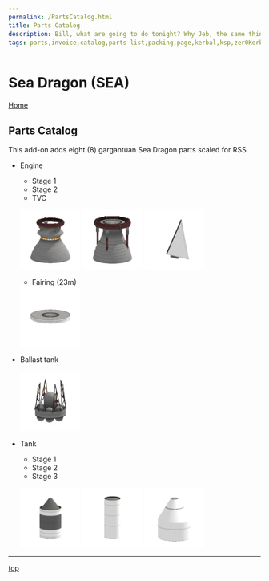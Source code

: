 ```yaml
---
permalink: /PartsCatalog.html
title: Parts Catalog
description: Bill, what are going to do tonight? Why Jeb, the same thing we do every night, Take over the world!
tags: parts,invoice,catalog,parts-list,packing,page,kerbal,ksp,zer0Kerbal,zedK
---
```


<!-- PartsCatalog.md v1.1.4.0
Sea Dragon (SEA)
created: 01 Feb 2022
updated: 15 May 2022 -->

<script src="https://kit.fontawesome.com/0ea5493613.js" crossorigin="anonymous"></script>
<i class="fa-solid fa-explosion fa-beat-fade fa-3x" style="--fa-beat-fade-opacity: 0.1; --fa-beat-fade-scale: 1.25;color: #FF7E03" ></i>

# Sea Dragon (SEA)

[Home](./index.md)

## Parts Catalog

This add-on adds eight (8) gargantuan Sea Dragon parts scaled for RSS

* Engine
  * Stage 1
  * Stage 2
  * TVC

  <img src="https://raw.githubusercontent.com/zer0Kerbal/SeaDragon/master/docs/thumbs/sea-engineStage1_icon.png" alt="Engine Stage 1" width="25%" height="25%" /> <img src="https://raw.githubusercontent.com/zer0Kerbal/SeaDragon/master/docs/thumbs/sea-engineStage2_icon.png" alt="Engine Stage 2" width="25%" height="25%" /> <img src="https://raw.githubusercontent.com/zer0Kerbal/SeaDragon/master/docs/thumbs/sea-engineTVC_icon.png" alt="Engine TVC" width="25%" height="25%" /> 
  
  * Fairing (23m)

  <img src="https://raw.githubusercontent.com/zer0Kerbal/SeaDragon/master/docs/thumbs/sea-fairing23m_icon.png" alt="Fairing 23m" width="25%" height="25%" />

* Ballast tank

  <img src="https://raw.githubusercontent.com/zer0Kerbal/SeaDragon/master/docs/thumbs/sea-tankBallast_icon.png" alt="Tank Ballast" width="25%" height="25%" />

* Tank
  * Stage 1
  * Stage 2
  * Stage 3

  <img src="https://raw.githubusercontent.com/zer0Kerbal/SeaDragon/master/docs/thumbs/sea-tankStage1_icon.png" alt="Tank Stage 1" width="25%" height="25%" /> <img src="https://raw.githubusercontent.com/zer0Kerbal/SeaDragon/master/docs/thumbs/sea-tankStage2_icon.png" alt="Tank Stage 2" width="25%" height="25%" /> <img src="https://raw.githubusercontent.com/zer0Kerbal/SeaDragon/master/docs/thumbs/sea-tankStage3_icon.png" alt="Tank Stage 3" width="25%" height="25%" />

---

[top](#parts-catalog)

<!-- this file CC BY-ND 4.0 by zer0Kerbal -->